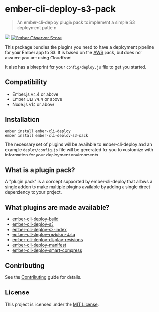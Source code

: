 # ember-cli-deploy-s3-pack

> An ember-cli-deploy plugin pack to implement a simple S3 deployment pattern

![](https://ember-cli-deploy.github.io/ember-cli-deploy-version-badges/plugins/ember-cli-deploy-s3-pack.svg)
[![Ember Observer Score](http://emberobserver.com/badges/ember-cli-deploy-s3-pack.svg)](http://emberobserver.com/addons/ember-cli-deploy-s3-pack)

This package bundles the plugins you need to have a deployment pipeline for your Ember app to S3. It is based on the [AWS](https://github.com/kpfefferle/ember-cli-deploy-aws-pack) pack, but does not assume you are using Cloudfront.

It also has a blueprint for your `config/deploy.js` file to get you started.

## Compatibility

* Ember.js v4.4 or above
* Ember CLI v4.4 or above
* Node.js v14 or above


## Installation

```
ember install ember-cli-deploy
ember install ember-cli-deploy-s3-pack
```

The necessary set of plugins will be available to ember-cli-deploy and an example `deploy/config.js` file will be generated for you to customize with information for your deployment environments.

## What is a plugin pack?

A "plugin pack" is a concept supported by ember-cli-deploy that allows a single addon to make multiple plugins available by adding a single direct dependency to your project.

## What plugins are made available?

* [ember-cli-deploy-build](https://github.com/ember-cli-deploy/ember-cli-deploy-build)
* [ember-cli-deploy-s3](https://github.com/ember-cli-deploy/ember-cli-deploy-s3)
* [ember-cli-deploy-s3-index](https://github.com/ember-cli-deploy/ember-cli-deploy-s3-index)
* [ember-cli-deploy-revision-data](https://github.com/ember-cli-deploy/ember-cli-deploy-revision-data)
* [ember-cli-deploy-display-revisions](https://github.com/ember-cli-deploy/ember-cli-deploy-display-revisions)
* [ember-cli-deploy-manifest](https://github.com/ember-cli-deploy/ember-cli-deploy-manifest)
* [ember-cli-deploy-smart-compress](https://github.com/ember-cli-deploy/ember-cli-deploy-smart-compress)
## Contributing

See the [Contributing](CONTRIBUTING.md) guide for details.


## License

This project is licensed under the [MIT License](LICENSE.md).
